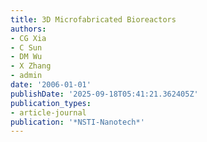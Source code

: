 ```yaml
---
title: 3D Microfabricated Bioreactors
authors:
- CG Xia
- C Sun
- DM Wu
- X Zhang
- admin
date: '2006-01-01'
publishDate: '2025-09-18T05:41:21.362405Z'
publication_types:
- article-journal
publication: '*NSTI-Nanotech*'
---
```

